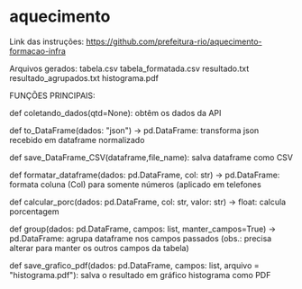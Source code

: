 # aquecimento
Link das instruções: https://github.com/prefeitura-rio/aquecimento-formacao-infra

Arquivos gerados:
tabela.csv
tabela_formatada.csv
resultado.txt
resultado_agrupados.txt
histograma.pdf


FUNÇÕES PRINCIPAIS:

def coletando_dados(qtd=None):
    obtêm os dados da API

def to_DataFrame(dados: "json") -> pd.DataFrame:
    transforma json recebido em dataframe normalizado

def save_DataFrame_CSV(dataframe,file_name):
    salva dataframe como CSV

def formatar_dataframe(dados: pd.DataFrame, col: str) -> pd.DataFrame:
    formata coluna (Col) para somente números (aplicado em telefones

def calcular_porc(dados: pd.DataFrame, col: str, valor: str) -> float:
    calcula porcentagem

def group(dados: pd.DataFrame, campos: list, manter_campos=True) -> pd.DataFrame:
    agrupa dataframe nos campos passados (obs.: precisa alterar para manter os outros campos da tabela)

def save_grafico_pdf(dados: pd.DataFrame, campos: list, arquivo = "histograma.pdf"):
    salva o resultado em gráfico histograma como PDF

